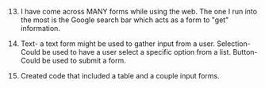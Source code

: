 13. I have come across MANY forms while using the web. The one I run into the most is the Google search bar which acts as a form to "get" information.

14. Text- a text form might be used to gather input from a user.
Selection- Could be used to have a user select a specific option from a list. Button- Could be used to submit a form.

15. Created code that included a table and a couple input forms.
